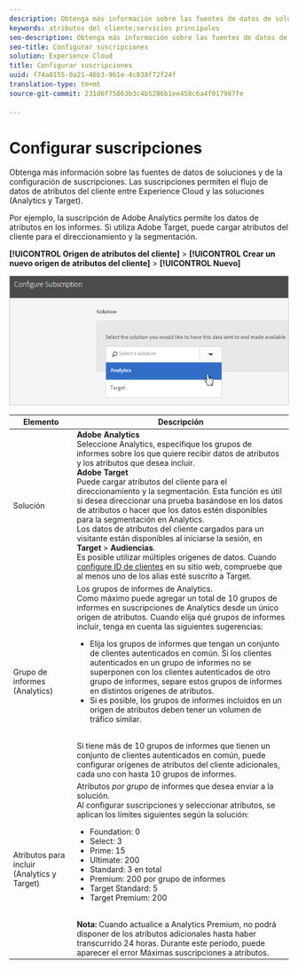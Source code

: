 ```yaml
---
description: Obtenga más información sobre las fuentes de datos de soluciones y de la configuración de suscripciones. Las suscripciones permiten el flujo de datos de atributos del cliente entre Experience Cloud y las soluciones (Analytics y Target).
keywords: atributos del cliente;servicios principales
seo-description: Obtenga más información sobre las fuentes de datos de soluciones y de la configuración de suscripciones. Las suscripciones permiten el flujo de datos de atributos del cliente entre Experience Cloud y las soluciones (Analytics y Target).
seo-title: Configurar suscripciones
solution: Experience Cloud
title: Configurar suscripciones
uuid: f74a8155-0a21-46b3-9b1e-4c838f72f24f
translation-type: tm+mt
source-git-commit: 231d6f75063b3c4b5286b1ee458c6a4f017987fe

---
```



# Configurar suscripciones

Obtenga más información sobre las fuentes de datos de soluciones y de la configuración de suscripciones. Las suscripciones permiten el flujo de datos de atributos del cliente entre Experience Cloud y las soluciones (Analytics y Target).

Por ejemplo, la suscripción de Adobe Analytics permite los datos de atributos en los informes. Si utiliza Adobe Target, puede cargar atributos del cliente para el direccionamiento y la segmentación.

**[!UICONTROL Origen de atributos del cliente]** &gt; **[!UICONTROL Crear un nuevo origen de atributos del cliente]** &gt; **[!UICONTROL Nuevo]**

![](assets/configure_subscription_page.png)

| Elemento | Descripción |
|--- |--- |
| Solución | **Adobe Analytics**<br>Seleccione Analytics, especifique los grupos de informes sobre los que quiere recibir datos de atributos y los atributos que desea incluir.<br>**Adobe Target**<br>Puede cargar atributos del cliente para el direccionamiento y la segmentación. Esta función es útil si desea direccionar una prueba basándose en los datos de atributos o hacer que los datos estén disponibles para la segmentación en Analytics.<br>Los datos de atributos del cliente cargados para un visitante están disponibles al iniciarse la sesión, en **Target** &gt; **Audiencias**.<br>Es posible utilizar múltiples orígenes de datos. Cuando [configure ID de clientes](../core-services/core-services.md) en su sitio web, compruebe que al menos uno de los alias esté suscrito a Target. |
| Grupo de informes (Analytics) | Los grupos de informes de Analytics.<br>Como máximo puede agregar un total de 10 grupos de informes en suscripciones de Analytics desde un único origen de atributos. Cuando elija qué grupos de informes incluir, tenga en cuenta las siguientes sugerencias:<ul><li>Elija los grupos de informes que tengan un conjunto de clientes autenticados en común. Si los clientes autenticados en un grupo de informes no se superponen con los clientes autenticados de otro grupo de informes, separe estos grupos de informes en distintos orígenes de atributos.</li><li>Si es posible, los grupos de informes incluidos en un origen de atributos deben tener un volumen de tráfico similar.</li></ul><br>Si tiene más de 10 grupos de informes que tienen un conjunto de clientes autenticados en común, puede configurar orígenes de atributos del cliente adicionales, cada uno con hasta 10 grupos de informes. |
| Atributos para incluir (Analytics y Target) | Atributos _por grupo_ de informes que desea enviar a la solución. <br>Al configurar suscripciones y seleccionar atributos, se aplican los límites siguientes según la solución:<ul><li>Foundation: 0</li><li>Select: 3</li><li>Prime: 15</li><li>Ultimate: 200</li><li>Standard: 3 en total</li><li>Premium: 200 por grupo de informes</li><li>Target Standard: 5</li><li>Target Premium: 200</li></ul><br>**Nota:** Cuando actualice a Analytics Premium, no podrá disponer de los atributos adicionales hasta haber transcurrido 24 horas. Durante este periodo, puede aparecer el error Máximas suscripciones a atributos. |
